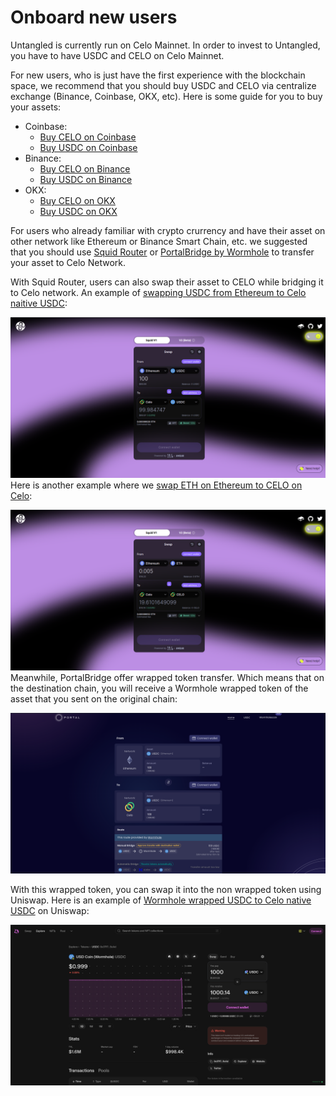 # Onboard new users

Untangled is currently run on Celo Mainnet. In order to invest to Untangled, you have to have USDC and CELO on Celo Mainnet. 

For new users, who is just have the first experience with the blockchain space, we recommend that you should buy USDC and CELO via centralize exchange (Binance, Coinbase, OKX, etc). Here is some guide for you to buy your assets:
- Coinbase:
	- [Buy CELO on Coinbase](https://www.coinbase.com/how-to-buy/celo)
	- [Buy USDC on Coinbase](https://www.coinbase.com/how-to-buy/usdc)
- Binance: 
	- [Buy CELO on Binance](https://www.binance.com/en/how-to-buy/celo)
	- [Buy USDC on Binance](https://www.binance.com/en/how-to-buy/usd-coin)
- OKX:
	- [Buy CELO on OKX](https://www.okx.com/buy-celo#sourceQuote=usd)
	- [Buy USDC on OKX](https://www.okx.com/buy-usdc#sourceQuote=usd)

For users who already familiar with crypto crurrency and have their asset on other network like Ethereum or Binance Smart Chain, etc. we suggested that you should use [Squid Router](https://app.squidrouter.com/) or [PortalBridge by Wormhole](https://portalbridge.com/) to transfer your asset to Celo Network.

With Squid Router, users can also swap their asset to CELO while bridging it to Celo network. An example of [swapping USDC from Ethereum to Celo naitive USDC](https://app.squidrouter.com/?chains=1%2C42220&tokens=0xA0b86991c6218b36c1d19D4a2e9Eb0cE3606eB48%2C0xcebA9300f2b948710d2653dD7B07f33A8B32118C):

![Bridging using SquidRouter](./img/onboard-new-user/SquidRouter%20USDC%20swap.png)
Here is another example where we [swap ETH on Ethereum to CELO on Celo](https://app.squidrouter.com/?chains=1%2C42220&tokens=0xEeeeeEeeeEeEeeEeEeEeeEEEeeeeEeeeeeeeEEeE%2C0x471ece3750da237f93b8e339c536989b8978a438): 

![Swapping using SquidRouter](./img/onboard-new-user/SquidRouter%20CELO%20swap.png)
Meanwhile, PortalBridge offer wrapped token transfer. Which means that on the destination chain, you will receive a Wormhole wrapped token of the asset that you sent on the original chain: 

![Portal by Wormhole](./img/onboard-new-user/Portal%20by%20Wormhole.png)

With this wrapped token, you can swap it into the non wrapped token using Uniswap. Here is an example of [Wormhole wrapped USDC to Celo native USDC](https://app.uniswap.org/explore/tokens/celo/0x37f750b7cc259a2f741af45294f6a16572cf5cad?chain=celo) on Uniswap: 

![Wormhole wrapped token swap](./img/onboard-new-user/Wormhole%20wrapped%20token.png)
